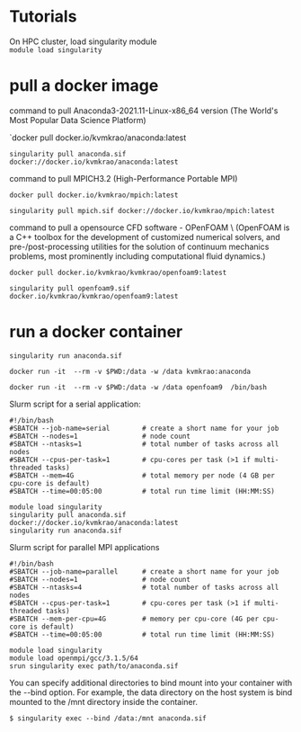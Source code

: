 # Tutorials

On HPC cluster, load singularity module 
\
`module load singularity `

# pull a docker image 

command to pull Anaconda3-2021.11-Linux-x86_64 version (The World's Most Popular Data Science Platform)

`docker pull docker.io/kvmkrao/anaconda:latest

`singularity pull anaconda.sif docker://docker.io/kvmkrao/anaconda:latest`

command to pull MPICH3.2 (High-Performance Portable MPI)

`docker pull docker.io/kvmkrao/mpich:latest`

`singularity pull mpich.sif docker://docker.io/kvmkrao/mpich:latest`
 
 command to pull a opensource CFD software - OPenFOAM 
 \ 
(OpenFOAM is a C++ toolbox for the development of customized numerical solvers, and pre-/post-processing utilities for the solution of continuum mechanics problems, most prominently including computational fluid dynamics.) 
 
`docker pull docker.io/kvmkrao/kvmkrao/openfoam9:latest`

`singularity pull openfoam9.sif docker.io/kvmkrao/kvmkrao/openfoam9:latest`
 
# run a docker container
`singularity run anaconda.sif `

`docker run -it  --rm -v $PWD:/data -w /data kvmkrao:anaconda `

`docker run -it  --rm -v $PWD:/data -w /data openfoam9  /bin/bash `

Slurm script for a serial application:
```
#!/bin/bash
#SBATCH --job-name=serial        # create a short name for your job
#SBATCH --nodes=1                # node count
#SBATCH --ntasks=1               # total number of tasks across all nodes
#SBATCH --cpus-per-task=1        # cpu-cores per task (>1 if multi-threaded tasks)
#SBATCH --mem=4G                 # total memory per node (4 GB per cpu-core is default)
#SBATCH --time=00:05:00          # total run time limit (HH:MM:SS)

module load singularity
singularity pull anaconda.sif docker://docker.io/kvmkrao/anaconda:latest
singularity run anaconda.sif
```

Slurm script for parallel MPI applications 
```
#!/bin/bash
#SBATCH --job-name=parallel      # create a short name for your job
#SBATCH --nodes=1                # node count
#SBATCH --ntasks=4               # total number of tasks across all nodes
#SBATCH --cpus-per-task=1        # cpu-cores per task (>1 if multi-threaded tasks)
#SBATCH --mem-per-cpu=4G         # memory per cpu-core (4G per cpu-core is default)
#SBATCH --time=00:05:00          # total run time limit (HH:MM:SS)

module load singularity
module load openmpi/gcc/3.1.5/64
srun singularity exec path/to/anaconda.sif
```

You can specify additional directories to bind mount into your container with the --bind option. 
For example, the data directory on the host system is bind mounted to the /mnt directory inside the container.

`$ singularity exec --bind /data:/mnt anaconda.sif `
